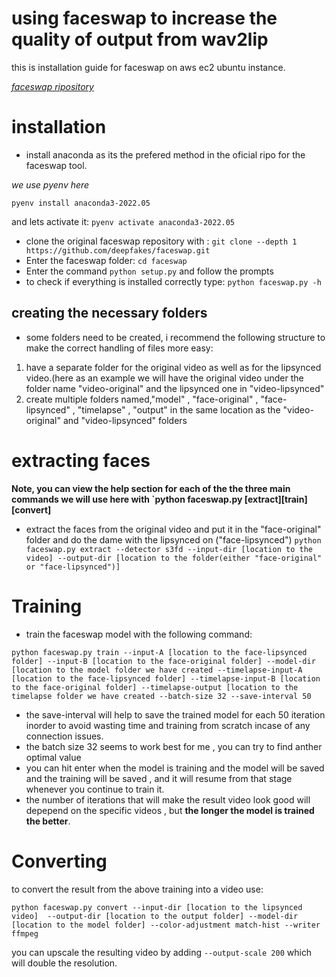 # using faceswap to increase the quality of output from wav2lip

this is installation guide for faceswap on aws ec2 ubuntu  instance.


*[faceswap ripository](https://github.com/deepfakes/faceswap.git)*

# installation


- install anaconda as its the prefered method in the oficial ripo for the faceswap tool.

*we use pyenv here*

```pyenv install anaconda3-2022.05```

and lets activate it: `pyenv activate anaconda3-2022.05`

- clone the original faceswap repository with : `git clone --depth 1 https://github.com/deepfakes/faceswap.git`
- Enter the faceswap folder: `cd faceswap`
- Enter the command `python setup.py` and follow the prompts
- to check if everything is installed correctly type: `python faceswap.py -h`

## creating the necessary folders
- some folders need to be created, i recommend the following structure to make the correct handling of files more easy:
1. have a separate folder for the original video as well as for the lipsynced video.(here as an example we will have the original video under the folder name "video-original" and the lipsynced one in "video-lipsynced"
2. create multiple folders named,"model" , "face-original" , "face-lipsynced" , "timelapse" , "output" in the same location as the "video-original" and "video-lipsynced" folders

# extracting faces
**Note, you can view the help section for each of the the three main commands we will use here with `python faceswap.py [extract][train][convert]**
- extract the faces from the original video and put it in the "face-original" folder and do the dame with the lipsynced on ("face-lipsynced")
```python faceswap.py extract --detector s3fd --input-dir [location to the video] --output-dir [location to the folder(either "face-original" or "face-lipsynced")] ```

# Training 

- train the faceswap model with the following command:
```
python faceswap.py train --input-A [location to the face-lipsynced folder] --input-B [location to the face-original folder] --model-dir [location to the model folder we have created --timelapse-input-A [location to the face-lipsynced folder] --timelapse-input-B [location to the face-original folder] --timelapse-output [location to the timelapse folder we have created --batch-size 32 --save-interval 50
```
- the save-interval will help to save the trained model for each 50 iteration inorder to avoid wasting time and training from scratch incase of any connection issues. 
- the batch size 32 seems to work best for me , you can try to find anther optimal value
- you can hit enter when the model is training and the model will be saved and the training will be saved , and it will resume from that stage whenever you continue to train it.
- the number of iterations that will make the result video look good will depepend on the specific videos , but **the longer the model is trained the better**. 

# Converting

to convert the result from the above training into a video use:
```
python faceswap.py convert --input-dir [location to the lipsynced video]  --output-dir [location to the output folder] --model-dir [location to the model folder] --color-adjustment match-hist --writer ffmpeg

```
you can upscale the resulting video by adding `--output-scale 200` which will double the resolution. 


